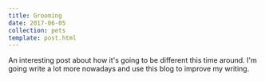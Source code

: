 ```yaml
---
title: Grooming
date: 2017-06-05
collection: pets
template: post.html
---
```


An interesting post about how it's going to be different this time around. I'm going write a lot more nowadays and use this blog to improve my writing.